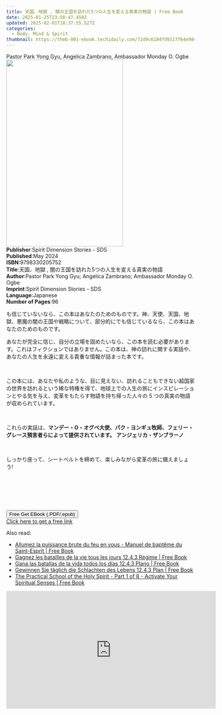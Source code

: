 ```yaml
---
title: 天国、地獄 , 闇の王国を訪れた5つの人生を変える真実の物語 | Free Book
date: 2025-01-25T23:58:47.450Z
updated: 2025-02-01T18:37:55.527Z
categories:
  - Body, Mind & Spirit
thumbnail: https://thmb-001-ebook.techidaily.com/72d9c6184fd9117f64e9842aab8d80520b3941c84d05d571a75ff8db11b2b8f4.jpg
---
```

<main id="book-container">
  <div class="flex flex-col">
    <div class="book-brief flex-1 py-6 px-4 sm:p-6 md:py-10 md:px-8">
      <!-- brief-->
      <div class="book-brief-main">
        Pastor Park Yong Gyu, Angelica Zambrano, Ambassador Monday O. Ogbe
      </div>
    </div>
    <div
      class="book-meta-info flex-1 grid gap-4 col-start-1 col-end-3 row-start-1 sm:mb-6 sm:grid-cols-4 lg:gap-6 lg:col-start-2 lg:row-end-6 lg:row-span-6 lg:mb-0"
    >
      <div
        class="book-meta-info-left place-content-center mt-4 p-4 text-sm leading-6 col-start-2 col-span-2 dark:text-slate-400"
      >
        <img
          class="w-full h-500 object-cover rounded-lg sm:h-255 sm:col-span-2 lg:col-span-full"
          src="https://img-001-ebook.techidaily.com/1db7b2e239bb3c56770d4ce735750831bddbeb16603bfced5cc60559ff2d05d8.jpg"
          alt=""
          width="312"
          height="500"
        />
      </div>
      <div
        class="book-meta-info-right mt-2 col-start-1 row-start-2 col-span-3 self-center"
      >
        <!-- meta data  -->
        <div class="flex flex-col px-4 md:px-8">
          <div class="flex-1">
            <strong>Publisher</strong>:<span class="px-2"
              >Spirit Dimension Stories - SDS</span
            >
          </div>
          <div class="flex-1">
            <strong>Published</strong>:<span class="px-2">May 2024</span>
          </div>
          <div class="flex-1">
            <strong>ISBN</strong>:<span class="px-2">9798330205752</span>
          </div>
          <div class="flex-1">
            <strong>Title</strong>:<span class="px-2"
              >天国、地獄 , 闇の王国を訪れた5つの人生を変える真実の物語</span
            >
          </div>
          <div class="flex-1">
            <strong>Author</strong>:<span class="px-2"
              >Pastor Park Yong Gyu; Angelica Zambrano; Ambassador Monday O.
              Ogbe</span
            >
          </div>
          <div class="flex-1">
            <strong>Imprint</strong>:<span class="px-2"
              >Spirit Dimension Stories - SDS</span
            >
          </div>
          <div class="flex-1">
            <strong>Language</strong>:<span class="px-2">Japanese</span>
          </div>
          <div class="flex-1">
            <strong>Number of Pages</strong>:<span class="px-2">96</span>
          </div>
        </div>
      </div>
    </div>
    <div class="book-description flex-1 py-6 px-4 sm:p-6 md:py-10 md:px-8">
      <div class="book-description-main">
        <div accordion-content="" id="description">
          <p>
            も信じていないなら、この本はあなたのためのものです。神、天使、天国、地獄、悪魔の闇の王国や戦略について、部分的にでも信じているなら、この本はあなたのためのものです。
          </p>
          <p>
            あなたが完全に信じ、自分の立場を固めたいなら、この本を読む必要があります。これはフィクションではありません。この本は、神の訪れに関する実話や、あなたの人生を永遠に変える貴重な情報が詰まった本です。
          </p>
          <p><br /></p>
          <p>
            この本には、あなたや私のような、目に見えない、訪れることもできない超国家の世界を訪れるという稀な特権を得て、地球上での人生の旅にインスピレーションとやる気を与え、変革をもたらす物語を持ち帰った人々の
            5 つの真実の物語が収められています。
          </p>
          <p><br /></p>
          <p>
            これらの実話は、<strong
              >マンデー・O・オグベ大使、パク・ヨンギュ牧師、フェリー・グレース預言者らによって提供されています。</strong
            >
            <strong>アンジェリカ・ザンブラーノ</strong>
          </p>
          <p><br /></p>
          <p>
            しっかり座って、シートベルトを締めて、楽しみながら変革の旅に備えましょう!
          </p>
          <p><br /></p>
          <p><br /></p>
          <p><br /></p>
        </div>
        <div class="accordion-fader"></div>
      </div>
    </div>
    <div class="book-excerpts flex-1 py-6 px-4 sm:p-6 md:py-10 md:px-8"></div>
    <div
      class="book-about-author flex-1 py-6 px-4 sm:p-6 md:py-10 md:px-8"
    ></div>
    <div class="book-free-get flex-1 py-6 px-4 sm:p-6 md:py-10 md:px-8">
      <button
        id="btn-free-get"
        class="bg-blue-500 hover:bg-blue-700 text-white font-bold py-2 px-4 rounded"
      >
        Free Get EBook (.PDF/.epub)
      </button>
      <div id="countdown-display" class="px-2 text-lg mt-2"></div>
      <a
        id="free-link"
        class="hidden bg-blue-500 hover:bg-blue-700 text-white font-bold py-2 px-4 rounded"
        href="https://www.ebooks.com/en-us/book/211364498/5/pastor-park-yong-gyu/"
        target="_blank"
        >Click here to get a free link</a
      >
    </div>
    <script>
      let countdownTime = 0;
      let countdownInterval = null;
      document
        .getElementById('btn-free-get')
        .addEventListener('click', startCountdown);
      function startCountdown() {
        countdownTime = new Date().getTime() + 60000 * 3;
        countdownInterval = setInterval(updateCountdown, 1000);
        document.getElementById('btn-free-get').disabled = true;
        document
          .getElementById('btn-free-get')
          .classList.add('bg-gray-500', 'cursor-not-allowed');
      }
      function updateCountdown() {
        let currentTime = new Date().getTime();
        let timeLeft = countdownTime - currentTime;
        let secondsLeft = Math.floor(timeLeft / 1000);
        document.getElementById('countdown-display').innerHTML =
          `Remaining time: ${secondsLeft} seconds.`;
        if (secondsLeft <= 0) {
          clearInterval(countdownInterval);
          document.getElementById('btn-free-get').classList.add('hidden');
          document.getElementById('free-link').classList.remove('hidden');
          document.getElementById('countdown-display').innerHTML = '';
        }
      }
    </script>
  </div>
</main>

<ins class="adsbygoogle"
      style="display:block"
      data-ad-client="ca-pub-7571918770474297"
      data-ad-slot="8358498916"
      data-ad-format="auto"
      data-full-width-responsive="true"></ins>
    

<span class="atpl-alsoreadstyle">Also read:</span>
<div><ul>
<li><a href="https://novels-ebooks.techidaily.com/210904187-9781088200162-allumez-la-puissance-brute-du-feu-en-vous-manuel-de-bapteme-du-saint-esprit/"><u>Allumez la puissance brute du feu en vous - Manuel de baptême du Saint-Esprit | Free Book</u></a></li>
<li><a href="https://novels-ebooks.techidaily.com/210904188-9781088203330-gagnez-les-batailles-de-la-vie-tous-les-jours-1243-regime/"><u>Gagnez les batailles de la vie tous les jours 12.4.3 Régime | Free Book</u></a></li>
<li><a href="https://novels-ebooks.techidaily.com/210904168-9781088203767-gana-las-batallas-de-la-vida-todos-los-dias-1243-plano/"><u>Gana las batallas de la vida todos los días 12.4.3 Plano | Free Book</u></a></li>
<li><a href="https://novels-ebooks.techidaily.com/210904189-9781088203477-gewinnen-sie-taglich-die-schlachten-des-lebens-1243-plan/"><u>Gewinnen Sie täglich die Schlachten des Lebens 12.4.3 Plan | Free Book</u></a></li>
<li><a href="https://novels-ebooks.techidaily.com/210904123-9781088161357-the-practical-school-of-the-holy-spirit-part-1-of-8-activate-your-spiritual-senses/"><u>The Practical School of the Holy Spirit - Part 1 of 8 - Activate Your Spiritual Senses | Free Book</u></a></li>
</ul></div>

<!-- affiliate ads begin -->
<iframe width="560" height="315" src="https://www.youtube.com/embed/szUqw4TLvWs?si=srv1OeLOe579gLwj" title="YouTube video player" frameborder="0" allow="accelerometer; autoplay; clipboard-write; encrypted-media; gyroscope; picture-in-picture; web-share" referrerpolicy="strict-origin-when-cross-origin" allowfullscreen></iframe>
<!-- affiliate ads end -->

